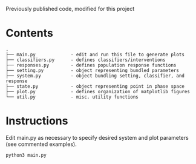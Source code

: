 Previously published code, modified for this project

# Contents
```
.
├── main.py             - edit and run this file to generate plots
├── classifiers.py      - defines classifiers/interventions
├── responses.py        - defines population response functions
├── setting.py          - object representing bundled parameters
├── system.py           - object bundling setting, classifier, and response
├── state.py            - object representing point in phase space
├── plot.py             - defines organization of matplotlib figures
└── util.py             - misc. utility functions
```

# Instructions

Edit main.py as necessary to specify desired system and plot parameters (see
commented examples).


``` sh
python3 main.py
```
